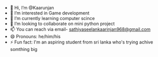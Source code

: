 - 👋 Hi, I’m @Kaarunjan
- 👀 I’m interested in Game development
- 🌱 I’m currently learning computer scince
- 💞️ I’m looking to collaborate on mini python project
- 📫 You can reach via email- sathiyaseelankaarinjan968@gmail.com
- 😄 Pronouns: he/him/his
- ⚡ Fun fact: I'm an aspiring student from sri lanka who's trying achive somthing big

<!---
Kaarunjan/Kaarunjan is a ✨ special ✨ repository because its `README.md` (this file) appears on your GitHub profile.
You can click the Preview link to take a look at your changes.
--->
